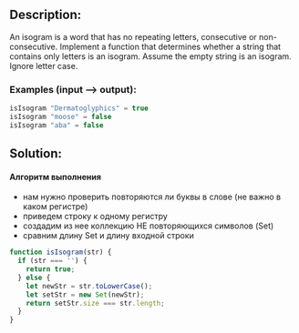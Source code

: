 ## Description:

An isogram is a word that has no repeating letters, consecutive or non-consecutive. Implement a function that determines whether a string that contains only letters is an isogram. Assume the empty string is an isogram. Ignore letter case.

### Examples (input --> output):

```javascript
isIsogram "Dermatoglyphics" = true
isIsogram "moose" = false
isIsogram "aba" = false
```

## Solution:

#### Алгоритм выполнения
- нам нужно проверить повторяются ли буквы в слове (не важно в каком регистре)
- приведем строку к одному регистру
- создадим из нее коллекцию НЕ повторяющихся символов (Set)
- сравним длину Set и длину входной строки

```javascript
function isIsogram(str) {
  if (str === '') {
    return true;
  } else {
    let newStr = str.toLowerCase();
    let setStr = new Set(newStr);
    return setStr.size === str.length;
  }
}
```

